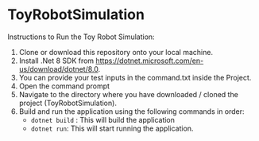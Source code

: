 # ToyRobotSimulation

Instructions to Run the Toy Robot Simulation:

1. Clone or download this repository onto your local machine.
2. Install .Net 8 SDK from https://dotnet.microsoft.com/en-us/download/dotnet/8.0.
3. You can provide your test inputs in the command.txt inside the Project.
4. Open the command prompt
5. Navigate to the directory where you have downloaded / cloned the project (ToyRobotSimulation).
6. Build and run the application using the following commands in order:
   - `dotnet build` : This will build the application
   - `dotnet run`: This will start running the application.
